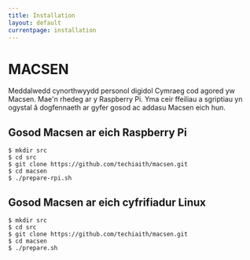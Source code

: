 ```yaml
---
title: Installation
layout: default
currentpage: installation
---
```


MACSEN
======


Meddalwedd cynorthwyydd personol digidol Cymraeg cod agored yw Macsen. Mae'n rhedeg ar y Raspberry Pi. Yma ceir ffeiliau a sgriptiau yn ogystal â dogfennaeth ar gyfer gosod ac addasu Macsen eich hun.

## Gosod Macsen ar eich Raspberry Pi

```
$ mkdir src
$ cd src
$ git clone https://github.com/techiaith/macsen.git
$ cd macsen
$ ./prepare-rpi.sh
```

## Gosod Macsen ar eich cyfrifiadur Linux
```
$ mkdir src
$ cd src
$ git clone https://github.com/techiaith/macsen.git
$ cd macsen
$ ./prepare.sh
```
